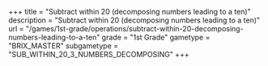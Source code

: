 +++
title = "Subtract within 20 (decomposing numbers leading to a ten)"
description = "Subtract within 20 (decomposing numbers leading to a ten)"
url = "/games/1st-grade/operations/subtract-within-20-decomposing-numbers-leading-to-a-ten"
grade = "1st Grade"
gametype = "BRIX_MASTER"
subgametype = "SUB_WITHIN_20_3_NUMBERS_DECOMPOSING"
+++